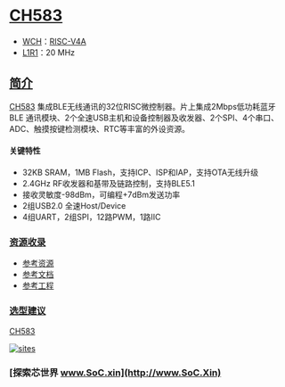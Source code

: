 ﻿# [CH583](https://github.com/SoCXin/CH583)

* [WCH](http://www.wch.cn/)：[RISC-V4A](https://github.com/SoCXin/RISC-V)
* [L1R1](https://github.com/SoCXin/Level)：20 MHz

## [简介](https://github.com/SoCXin/CH583/wiki)

[CH583](http://www.wch.cn/products/CH583) 集成BLE无线通讯的32位RISC微控制器。片上集成2Mbps低功耗蓝牙BLE 通讯模块、2个全速USB主机和设备控制器及收发器、2个SPI、4个串口、ADC、触摸按键检测模块、RTC等丰富的外设资源。

#### 关键特性

* 32KB SRAM，1MB Flash，支持ICP、ISP和IAP，支持OTA无线升级
* 2.4GHz RF收发器和基带及链路控制，支持BLE5.1
* 接收灵敏度-98dBm，可编程+7dBm发送功率
* 2组USB2.0 全速Host/Device
* 4组UART，2组SPI，12路PWM，1路IIC

### [资源收录](https://github.com/SoCXin)

* [参考资源](src/)
* [参考文档](docs/)
* [参考工程](project/)

### [选型建议](https://github.com/SoCXin)

[CH583](https://github.com/SoCXin/CH583)

[![sites](docs/diff.png)](http://www.wch.cn/products/CH583.html)

### [探索芯世界 www.SoC.xin](http://www.SoC.Xin)
